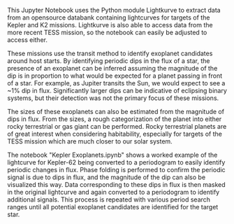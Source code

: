 This Jupyter Notebook uses the Python module Lightkurve to extract data from an opensource databank containing lightcurves for targets of the Kepler and K2 missions.
Lightkurve is also able to access data from the more recent TESS mission, so the notebook can easily be adjusted to access either.

These missions use the transit method to identify exoplanet candidates around host starts. By identifying periodic dips in the flux of a star, the presence of an exoplanet can be inferred assuming the magnitude of the dip is in proportion to what would be expected for a planet passing in front of a star. For example, as Jupiter transits the Sun, we would expect to see a ~1% dip in flux. Significantly larger dips can be indicative of eclipsing binary systems, but their detection was not the primary focus of these missions.

The sizes of these exoplanets can also be estimated from the magnitude of dips in flux. From the sizes, a rough categorization of the planet into either rocky terrestrial or gas giant can be performed. 
Rocky terrestrial planets are of great interest when considering habitability, especially for targets of the TESS mission which are much closer to our solar system.

The notebook "Kepler Exoplanets.ipynb" shows a worked example of the lightcurve for Kepler-62 being converted to a periodogram to easily identify periodic changes in flux. 
Phase folding is performed to confirm the periodic signal is due to dips in flux, and the magnitude of the dip can also be visualized this way. Data corresponding to these dips in flux is then masked in the original lightcurve and again converted to a periodogram to identify additional signals. This process is repeated with various period search ranges until all potential exoplanet candidates are identified for the target star.
